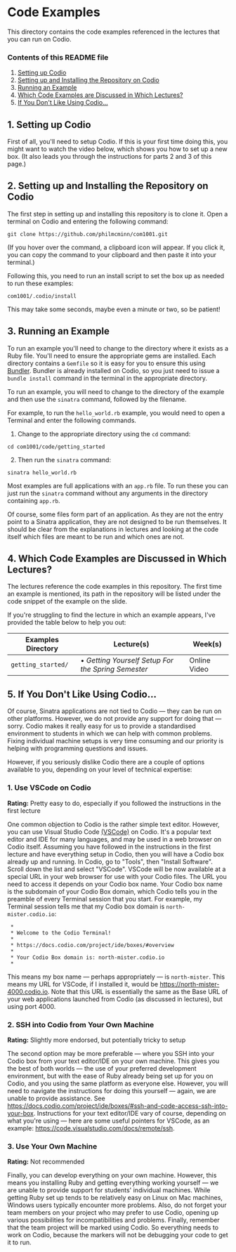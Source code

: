 # Code Examples

This directory contains the code examples referenced in the lectures that you
can run on Codio.

### Contents of this README file

1. [Setting up Codio](#1-setting-up-codio)
2. [Setting up and Installing the Repository on Codio](#2-setting-up-and-installing-the-repository-on-codio)
3. [Running an Example](#3-running-an-example)
4. [Which Code Examples are Discussed in Which Lectures?](#4-which-code-examples-are-discussed-in-which-lectures)
5. [If You Don't Like Using Codio...](#5-if-you-dont-like-using-codio)

## 1. Setting up Codio

First of all, you'll need to setup Codio. If this is your first time doing this,
you might want to watch the video below, which shows you how to set up a new
box. (It also leads you through the instructions for parts 2 and 3 of this page.)


## 2. Setting up and Installing the Repository on Codio

The first step in setting up and installing this repository is to clone it. Open
a terminal on Codio and entering the following command:

```console
git clone https://github.com/philmcminn/com1001.git
```

(If you hover over the command, a clipboard icon will appear. If you click it,
you can copy the command to your clipboard and then paste it into your
terminal.)

Following this, you need to run an install script to set the box up as needed
to run these examples:

```console
com1001/.codio/install
```

This may take some seconds, maybe even a minute or two, so be patient!

## 3. Running an Example

To run an example you'll need to change to the directory where it exists as a
Ruby file. You'll need to ensure the appropriate gems are installed. Each
directory contains a `Gemfile` so it is easy for you to ensure this using
[Bundler](https://bundler.io). Bundler is already installed on Codio, so you
just need to issue a `bundle install` command in the terminal in the
appropriate directory. 

To run an example, you will need to change to the directory of the example
and then use the `sinatra` command, followed by the filename.

For example, to run the `hello_world.rb` example, you would need to open a
Terminal and enter the following commands. 

1) Change to the appropriate directory using the `cd` command:

```console
cd com1001/code/getting_started
```

2) Then run the `sinatra` command:

```console
sinatra hello_world.rb
```

Most examples are full applications with an `app.rb` file. To run these you can
just run the `sinatra` command without any arguments in the directory containing
`app.rb`.

Of course, some files form part of an application. As they are not the entry
point to a Sinatra application, they are not designed to be run themselves. It
should be clear from the explanations in lectures and looking at the code itself
which files are meant to be run and which ones are not.

## 4. Which Code Examples are Discussed in Which Lectures?

The lectures reference the code examples in this repository. The first time an
example is mentioned, its path in the repository will be listed under the code
snippet of the example on the slide. 

If you're struggling to find the lecture in which an example appears, I've provided the
table below to help you out:

| Examples Directory  | Lecture(s) | Week(s)|
| ------------------- | -----------|--------|
| ``getting_started/`` | &bullet; _Getting Yourself Setup For the Spring Semester_  | Online Video |

## 5. If You Don't Like Using Codio...

Of course, Sinatra applications are not tied to Codio &mdash; they can be run on 
other platforms. However, we do not provide any support for doing that &mdash;
sorry. Codio makes it really easy for us to provide a standardised environment
to students in which we can help with common problems. Fixing individual machine
setups is very time consuming and our priority is helping with programming
questions and issues. 

However, if you seriously dislike Codio there are a couple of options
available to you, depending on your level of technical expertise:

### 1. Use VSCode on Codio

**Rating:** Pretty easy to do, especially if you followed the instructions in
the first lecture

One common objection to Codio is the rather simple text editor. However, you can
use Visual Studio Code [(VSCode)](https://code.visualstudio.com) on Codio. It's
a popular text editor and IDE for many languages, and may be used in a web
browser on Codio itself. Assuming you have followed in the instructions in the
first lecture and have everything setup in Codio, then you will have a Codio box
already up and running. In Codio, go to "Tools", then "Install Software". Scroll
down the list and select "VSCode". VSCode will be now available at a special URL
in your web browser for use with your Codio files. The URL you need to access it
depends on your Codio box name. Your Codio box name is the subdomain of your
Codio Box domain, which Codio tells you in the preamble of every Terminal
session that you start. For example, my Terminal session tells me that my Codio
box domain is ``north-mister.codio.io``:

```
 *
 * Welcome to the Codio Terminal!
 *
 * https://docs.codio.com/project/ide/boxes/#overview
 *
 * Your Codio Box domain is: north-mister.codio.io
 *
```

This means my box name &mdash; perhaps appropriately &mdash; is
``north-mister``. This means my URL for VSCode, if I installed it, would be
https://north-mister-4000.codio.io. Note that this URL is essentially the same
as the Base URL of your web applications launched from Codio (as discussed in
lectures), but using port 4000.

### 2. SSH into Codio from Your Own Machine

**Rating:** Slightly more endorsed, but potentially tricky to setup

The second option may be more preferable &mdash; where you SSH into your Codio
box from your text editor/IDE on your own machine. This gives you the best of
both worlds &mdash; the use of your preferred development environment, but with
the ease of Ruby already being set up for you on Codio, and you using the same
platform as everyone else. However, you will need to navigate the instructions
for doing this yourself &mdash; again, we are unable to provide assistance. See
https://docs.codio.com/project/ide/boxes/#ssh-and-code-access-ssh-into-your-box.
Instructions for your text editor/IDE vary of course, depending on what you're
using &mdash; here are some useful pointers for VSCode, as an example:
https://code.visualstudio.com/docs/remote/ssh.


### 3. Use Your Own Machine

**Rating:** Not recommended

Finally, you can develop everything on your own machine. However, this means you
installing Ruby and getting everything working yourself &mdash; we are unable to
provide support for students' individual machines. While getting Ruby set up
tends to be relatively easy on Linux on Mac machines, Windows users typically
encounter more problems. Also, do not forget your team members on your project
who may prefer to use Codio, opening up various possibilities for
incompatibilities and problems. Finally, remember that the team project will be
marked using Codio. So everything needs to work on Codio, because the markers
will not be debugging your code to get it to run.
